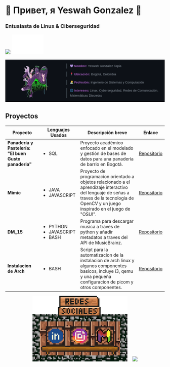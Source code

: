 <h1>👾 Привет, я Yeswah Gonzalez 👾</h1>
<h3>Entusiasta de Linux & Ciberseguridad</h3>

<img src="assets/info_me_small.png" width="200">
<img src="assets/nombre.gif" width="100">

![image](assets/about_me.png)

<h2>Proyectos</h2>

<table>
  <thead>
    <tr>
      <th>Proyecto</th>
      <th>Lenguajes Usados</th>
      <th>Descripción breve</th>
      <th>Enlace</th>
    </tr>
  </thead>
  <tbody>
    <tr>
      <td><strong>Panadería y Pastelería: "El buen Gusto panaderia"</strong></td>
      <td><ul>
        <li>SQL</li>
      </ul></td>
      <td>Proyecto académico enfocado en el modelado y gestión de bases de datos para una panadería de barrio en Bogotá.</td>
      <td><a href="https://github.com/jmpizza/proyecto-bases-datos-2024-2">Repositorio</a></td>
    </tr>
    <tr>
      <td><strong>Mimic</strong></td>
      <td><ul>
        <li>JAVA</li>
        <li>JAVASCRIPT</li>
      </ul></td>
      <td>Proyecto de programacion orientado a objetos relacionado a el aprendizaje interactivo del lenguaje de señas a traves de la tecnologia de OpenCV y un juego inspirado en el juego de "OSU!".</td>
      <td><a href="https://github.com/INGYeswah/Signlanguage">Repositorio</a></td>
    </tr>
    <tr>
      <td><strong>DM_15</strong></td>
      <td><ul>
                <li>PYTHON</li>
                <li>JAVASCRIPT</li> 
                <li>BASH</li>
      </ul></td>
      <td>Programa para descargar musica a traves de python y añadir metadatos a traves del API de MusicBrainz.</td>
      <td><a href="https://github.com/w15hy/download_music">Repositorio</a></td>
    </tr>
    <tr>
      <td><strong>Instalacion de Arch</strong></td>
      <td><ul><li>BASH</li></ul></td>
      <td>Script para la automatizacion de la instalacion de arch linux y algunos componentes basicos, incluye i3, qemu y una pequeña configuracion de picom y otros componentes.</td>
      <td><a href="https://github.com/w15hy/arch_install">Repositorio</a></td>
    </tr>
  </tbody>
</table>


<!-- <div style="text-align: center;"> -->
<p align="center">
  <a href="https://www.linkedin.com/in/yeswah-gonzalez-96b0a9383/"><img src="assets/part1.png" width="100px"/></a><a href="https://www.instagram.com/"><img src="assets/part2.png" width="100px"/></a><a href="mailto:ingw15hy@gmail.com"><img src="assets/part3.png" width="100px"/></a>&nbsp&nbsp&nbsp&nbsp<img src="https://github-readme-stats.vercel.app/api?username=w15hy&theme=tokyonight&show_icons=true&hide_border=true&count_private=true"></img>
</p>


<!--
**w15hy/w15hy** is a ✨ _special_ ✨ repository because its `README.md` (this file) appears on your GitHub profile.

Here are some ideas to get you started:

- 🔭 I’m currently working on ...
- 🌱 I’m currently learning ...
- 👯 I’m looking to collaborate on ...
- 🤔 I’m looking for help with ...
- 💬 Ask me about ...
- 📫 How to reach me: ...
- 😄 Pronouns: ...
- ⚡ Fun fact: ...
-->
